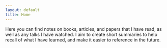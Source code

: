 ```yaml
---
layout: default
title: Home
---
```

Here you can find notes on books, articles, and papers that I have read, as well as any talks I have watched. I aim to create short summaries to help recall of what I have learned, and make it easier to reference in the future. 